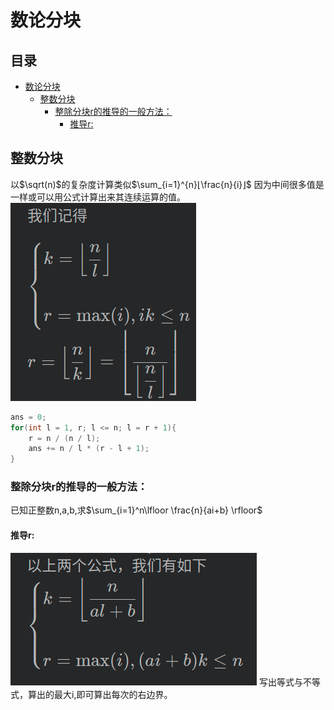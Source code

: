 # 数论分块

## 目录 <!-- omit in toc -->
- [数论分块](#数论分块)
  - [整数分块](#整数分块)
    - [整除分块r的推导的一般方法：](#整除分块r的推导的一般方法)
      - [推导r:](#推导r)

## 整数分块
以$\sqrt(n)$的复杂度计算类似$\sum_{i=1}^{n}⌊\frac{n}{i}⌋$
因为中间很多值是一样或可以用公式计算出来其连续运算的值。
![img](./数论img/divide1.png)
```cpp
ans = 0;
for(int l = 1, r; l <= n; l = r + 1){
    r = n / (n / l);
    ans += n / l * (r - l + 1);
}
```
### 整除分块r的推导的一般方法：
已知正整数n,a,b,求$\sum_{i=1}^n\lfloor \frac{n}{ai+b} \rfloor$
#### 推导r:
![img](数论img/divide2.png)
写出等式与不等式，算出的最大i,即可算出每次的右边界。

